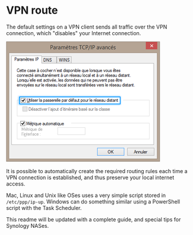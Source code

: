 # VPN route

The default settings on a VPN client sends all traffic over the VPN connection, which "disables" your Internet connection. 

![Windows VPN default gateway](https://github.com/piwi82/VPN-route/blob/master/Windows/vpn-default-gateway-windows.png)

It is possible to automatically create the required routing rules each time a VPN connection is established, and thus preserve your local internet access.

Mac, Linux and Unix like OSes uses a very simple script stored in `/etc/ppp/ip-up`.
Windows can do something similar using a PowerShell script with the Task Scheduler.

This readme will be updated with a complete guide, and special tips for Synology NASes.
